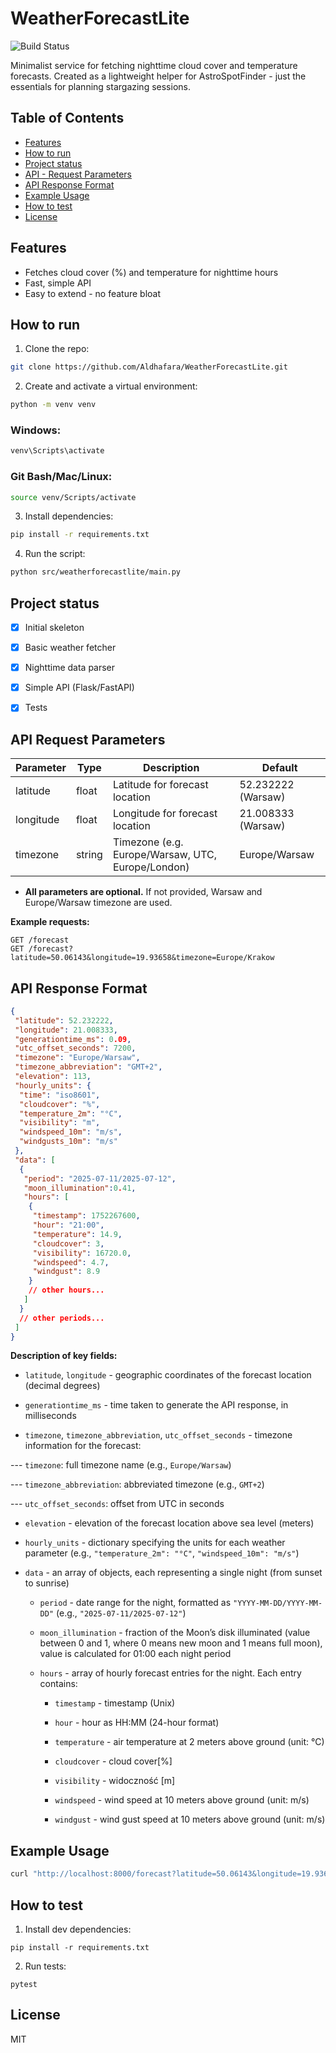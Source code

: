 # WeatherForecastLite

![Build Status](https://github.com/Aldhafara/WeatherForecastLite/actions/workflows/python-tests.yml/badge.svg)

Minimalist service for fetching nighttime cloud cover and temperature forecasts. Created as a lightweight helper for
AstroSpotFinder - just the essentials for planning stargazing sessions.

## Table of Contents

- [Features](#features)
- [How to run](#how-to-run)
- [Project status](#project-status)
- [API - Request Parameters](#api-request-parameters)
- [API Response Format](#api-response-format)
- [Example Usage](#example-usage)
- [How to test](#how-to-test)
- [License](#license)

## Features

- Fetches cloud cover (%) and temperature for nighttime hours
- Fast, simple API
- Easy to extend - no feature bloat

## How to run

1. Clone the repo:

```bash
git clone https://github.com/Aldhafara/WeatherForecastLite.git
```

2. Create and activate a virtual environment:

```bash
python -m venv venv
```

### Windows:

```powershell
venv\Scripts\activate
```

### Git Bash/Mac/Linux:

```bash
source venv/Scripts/activate
```

3. Install dependencies:

```bash
pip install -r requirements.txt
```

4. Run the script:

```bash
python src/weatherforecastlite/main.py
```

## Project status

- [x] Initial skeleton

- [x] Basic weather fetcher

- [x] Nighttime data parser

- [x] Simple API (Flask/FastAPI)

- [x] Tests

## API Request Parameters

| Parameter | Type  | Description                    | Default      |
|-----------|--------|---------------------------------------------------|--------------------|
| latitude | float | Latitude for forecast location          | 52.232222 (Warsaw) |
| longitude | float | Longitude for forecast location          | 21.008333 (Warsaw) |
| timezone | string | Timezone (e.g. Europe/Warsaw, UTC, Europe/London) | Europe/Warsaw   |

- **All parameters are optional.** If not provided, Warsaw and Europe/Warsaw timezone are used.

**Example requests:**

```
GET /forecast
GET /forecast?latitude=50.06143&longitude=19.93658&timezone=Europe/Krakow
```

## API Response Format

```json
{
 "latitude": 52.232222,
 "longitude": 21.008333,
 "generationtime_ms": 0.09,
 "utc_offset_seconds": 7200,
 "timezone": "Europe/Warsaw",
 "timezone_abbreviation": "GMT+2",
 "elevation": 113,
 "hourly_units": {
  "time": "iso8601",
  "cloudcover": "%",
  "temperature_2m": "°C",
  "visibility": "m",
  "windspeed_10m": "m/s",
  "windgusts_10m": "m/s"
 },
 "data": [
  {
   "period": "2025-07-11/2025-07-12",
   "moon_illumination":0.41,
   "hours": [
    {
     "timestamp": 1752267600,
     "hour": "21:00",
     "temperature": 14.9,
     "cloudcover": 3,
     "visibility": 16720.0,
     "windspeed": 4.7,
     "windgust": 8.9
    }
    // other hours...
   ]
  }
  // other periods...
 ]
}
```

**Description of key fields:**

- `latitude`, `longitude` - geographic coordinates of the forecast location (decimal degrees)

- `generationtime_ms` - time taken to generate the API response, in milliseconds

- `timezone`, `timezone_abbreviation`, `utc_offset_seconds` - timezone information for the forecast:

---  `timezone`: full timezone name (e.g., `Europe/Warsaw`)

---  `timezone_abbreviation`: abbreviated timezone (e.g., `GMT+2`)

---  `utc_offset_seconds`: offset from UTC in seconds

- `elevation` - elevation of the forecast location above sea level (meters)

- `hourly_units` - dictionary specifying the units for each weather parameter (e.g., `"temperature_2m": "°C"`,
 `"windspeed_10m": "m/s"`)

- `data` - an array of objects, each representing a single night (from sunset to sunrise)

  - `period` - date range for the night, formatted as `"YYYY-MM-DD/YYYY-MM-DD"` (e.g., `"2025-07-11/2025-07-12"`)

  - `moon_illumination` - fraction of the Moon’s disk illuminated (value between 0 and 1, where 0 means new moon and 1 means full moon), value is calculated for 01:00 each night period

  - `hours` - array of hourly forecast entries for the night. Each entry contains:

    - `timestamp` - timestamp (Unix)

    - `hour` - hour as HH:MM (24-hour format)

    - `temperature` - air temperature at 2 meters above ground (unit: °C)

    - `cloudcover` - cloud cover[%]

    - `visibility` - widoczność [m]

    - `windspeed` - wind speed at 10 meters above ground (unit: m/s)

    - `windgust` - wind gust speed at 10 meters above ground (unit: m/s)

## Example Usage

```bash
curl "http://localhost:8000/forecast?latitude=50.06143&longitude=19.93658&timezone=Europe/Krakow"
```

## How to test

1. Install dev dependencies:

```
pip install -r requirements.txt
```

2. Run tests:

```
pytest
```

## License

MIT